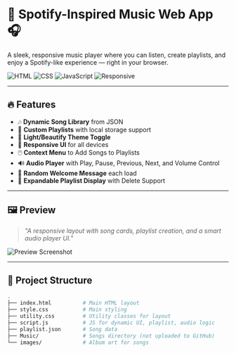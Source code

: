 # 🎵 Spotify-Inspired Music Web App 🎧  
A sleek, responsive music player where you can listen, create playlists, and enjoy a Spotify-like experience — right in your browser.

![HTML](https://img.shields.io/badge/HTML5-E34F26?style=flat&logo=html5&logoColor=white)
![CSS](https://img.shields.io/badge/CSS3-1572B6?style=flat&logo=css3&logoColor=white)
![JavaScript](https://img.shields.io/badge/JavaScript-F7DF1E?style=flat&logo=javascript&logoColor=black)
![Responsive](https://img.shields.io/badge/Responsive-Design-blue)

---

## 🔥 Features

- 🎶 **Dynamic Song Library** from JSON
- 📂 **Custom Playlists** with local storage support
- 🎨 **Light/Beautify Theme Toggle**
- 🧭 **Responsive UI** for all devices
- 🖱️ **Context Menu** to Add Songs to Playlists
- 🔊 **Audio Player** with Play, Pause, Previous, Next, and Volume Control
- 🎲 **Random Welcome Message** each load
- 📁 **Expandable Playlist Display** with Delete Support

---

## 🖼️ Preview

> _"A responsive layout with song cards, playlist creation, and a smart audio player UI."_

![Preview Screenshot](assets/screenshot.png) <!-- Replace with actual screenshot path -->

---

## 📁 Project Structure

```bash
.
├── index.html          # Main HTML layout
├── style.css           # Main styling
├── utility.css         # Utility classes for layout
├── script.js           # JS for dynamic UI, playlist, audio logic
├── playlist.json       # Song data
├── Music/              # Songs directory (not uploaded to GitHub)
└── images/             # Album art for songs
